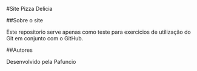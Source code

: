 #Site Pizza Delicia

##Sobre o site

Este repositorio serve apenas como teste para exercicios de
utilização do Git em conjunto com o GitHub.

##Autores

Desenvolvido pela Pafuncio